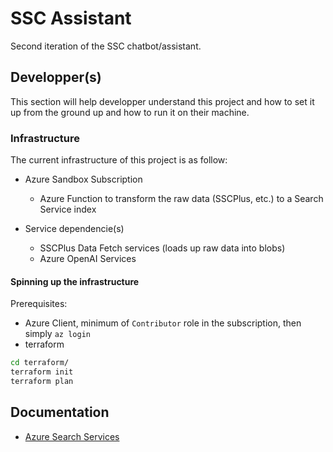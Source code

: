 # SSC Assistant
Second iteration of the SSC chatbot/assistant.

## Developper(s)

This section will help developper understand this project and how to set it up from the ground up and how to run it on their machine.

### Infrastructure

The current infrastructure of this project is as follow: 

* Azure Sandbox Subscription
    * Azure Function to transform the raw data (SSCPlus, etc.) to a Search Service index

* Service dependencie(s)
    * SSCPlus Data Fetch services (loads up raw data into blobs)
    * Azure OpenAI Services

#### Spinning up the infrastructure

Prerequisites:

* Azure Client, minimum of `Contributor` role in the subscription, then simply `az login`
* terraform

```bash
cd terraform/
terraform init
terraform plan
```

## Documentation

* [Azure Search Services](https://learn.microsoft.com/en-us/azure/search/search-get-started-portal)